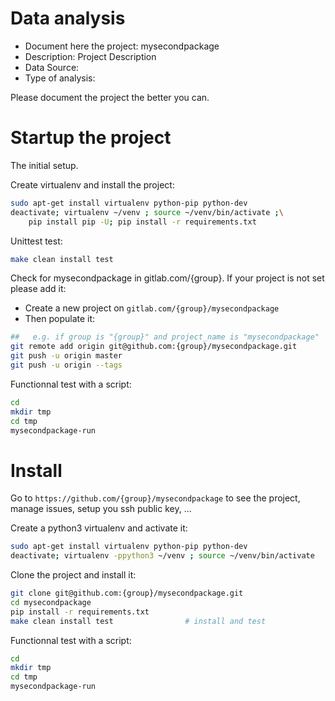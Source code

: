 # Data analysis
- Document here the project: mysecondpackage
- Description: Project Description
- Data Source:
- Type of analysis:

Please document the project the better you can.

# Startup the project

The initial setup.

Create virtualenv and install the project:
```bash
sudo apt-get install virtualenv python-pip python-dev
deactivate; virtualenv ~/venv ; source ~/venv/bin/activate ;\
    pip install pip -U; pip install -r requirements.txt
```

Unittest test:
```bash
make clean install test
```

Check for mysecondpackage in gitlab.com/{group}.
If your project is not set please add it:

- Create a new project on `gitlab.com/{group}/mysecondpackage`
- Then populate it:

```bash
##   e.g. if group is "{group}" and project_name is "mysecondpackage"
git remote add origin git@github.com:{group}/mysecondpackage.git
git push -u origin master
git push -u origin --tags
```

Functionnal test with a script:

```bash
cd
mkdir tmp
cd tmp
mysecondpackage-run
```

# Install

Go to `https://github.com/{group}/mysecondpackage` to see the project, manage issues,
setup you ssh public key, ...

Create a python3 virtualenv and activate it:

```bash
sudo apt-get install virtualenv python-pip python-dev
deactivate; virtualenv -ppython3 ~/venv ; source ~/venv/bin/activate
```

Clone the project and install it:

```bash
git clone git@github.com:{group}/mysecondpackage.git
cd mysecondpackage
pip install -r requirements.txt
make clean install test                # install and test
```
Functionnal test with a script:

```bash
cd
mkdir tmp
cd tmp
mysecondpackage-run
```
